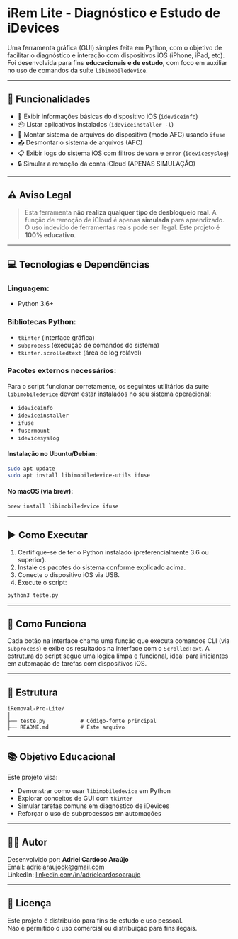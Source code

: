 # iRem Lite - Diagnóstico e Estudo de iDevices

Uma ferramenta gráfica (GUI) simples feita em Python, com o objetivo de facilitar o diagnóstico e interação com dispositivos iOS (iPhone, iPad, etc). Foi desenvolvida para fins **educacionais e de estudo**, com foco em auxiliar no uso de comandos da suíte `libimobiledevice`.

---

## 📌 Funcionalidades

- 📱 Exibir informações básicas do dispositivo iOS (`ideviceinfo`)
- 📦 Listar aplicativos instalados (`ideviceinstaller -l`)
- 📂 Montar sistema de arquivos do dispositivo (modo AFC) usando `ifuse`
- 📤 Desmontar o sistema de arquivos (AFC)
- 📋 Exibir logs do sistema iOS com filtros de `warn` e `error` (`idevicesyslog`)
- 🔒 Simular a remoção da conta iCloud (APENAS SIMULAÇÃO)

---

## ⚠️ Aviso Legal

> Esta ferramenta **não realiza qualquer tipo de desbloqueio real**. A função de remoção de iCloud é apenas **simulada** para aprendizado. O uso indevido de ferramentas reais pode ser ilegal. Este projeto é **100% educativo**.

---

## 💻 Tecnologias e Dependências

### Linguagem:
- Python 3.6+

### Bibliotecas Python:
- `tkinter` (interface gráfica)
- `subprocess` (execução de comandos do sistema)
- `tkinter.scrolledtext` (área de log rolável)

### Pacotes externos necessários:
Para o script funcionar corretamente, os seguintes utilitários da suíte `libimobiledevice` devem estar instalados no seu sistema operacional:

- `ideviceinfo`
- `ideviceinstaller`
- `ifuse`
- `fusermount`
- `idevicesyslog`

#### Instalação no Ubuntu/Debian:
```bash
sudo apt update
sudo apt install libimobiledevice-utils ifuse
```

#### No macOS (via brew):
```bash
brew install libimobiledevice ifuse
```

---

## ▶️ Como Executar

1. Certifique-se de ter o Python instalado (preferencialmente 3.6 ou superior).
2. Instale os pacotes do sistema conforme explicado acima.
3. Conecte o dispositivo iOS via USB.
4. Execute o script:

```bash
python3 teste.py
```

---

## 🧠 Como Funciona

Cada botão na interface chama uma função que executa comandos CLI (via `subprocess`) e exibe os resultados na interface com o `ScrolledText`. A estrutura do script segue uma lógica limpa e funcional, ideal para iniciantes em automação de tarefas com dispositivos iOS.

---

## 📁 Estrutura

```
iRemoval-Pro-Lite/
│
├── teste.py           # Código-fonte principal
├── README.md          # Este arquivo
```

---

## 📚 Objetivo Educacional

Este projeto visa:

- Demonstrar como usar `libimobiledevice` em Python
- Explorar conceitos de GUI com `tkinter`
- Simular tarefas comuns em diagnóstico de iDevices
- Reforçar o uso de subprocessos em automações

---

## 👨‍💻 Autor

Desenvolvido por: **Adriel Cardoso Araújo**  
Email: [adrielaraujook@gmail.com](mailto:adrielaraujook@gmail.com)  
LinkedIn: [linkedin.com/in/adrielcardosoaraujo](https://linkedin.com/in/adrielcardosoaraujo)

---

## 🛑 Licença

Este projeto é distribuído para fins de estudo e uso pessoal.  
Não é permitido o uso comercial ou distribuição para fins ilegais.
